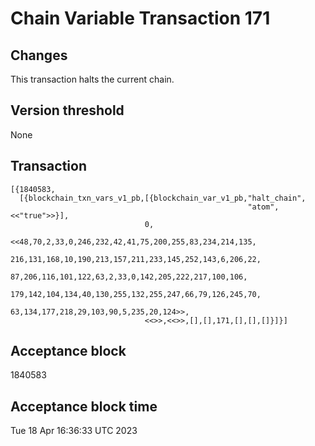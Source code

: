# Chain Variable Transaction 171

## Changes

This transaction halts the current chain.

## Version threshold

None

## Transaction

```
[{1840583,
  [{blockchain_txn_vars_v1_pb,[{blockchain_var_v1_pb,"halt_chain",
                                                     "atom",<<"true">>}],
                              0,
                              <<48,70,2,33,0,246,232,42,41,75,200,255,83,234,214,135,
                                216,131,168,10,190,213,157,211,233,145,252,143,6,206,22,
                                87,206,116,101,122,63,2,33,0,142,205,222,217,100,106,
                                179,142,104,134,40,130,255,132,255,247,66,79,126,245,70,
                                63,134,177,218,29,103,90,5,235,20,124>>,
                              <<>>,<<>>,[],[],171,[],[],[]}]}]
```

## Acceptance block

1840583

## Acceptance block time

Tue 18 Apr 16:36:33 UTC 2023
